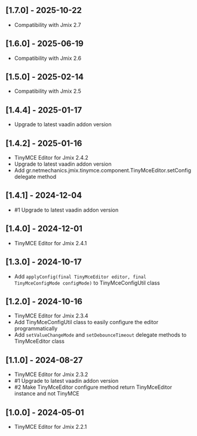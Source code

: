 
## [1.7.0] - 2025-10-22

- Compatibility with Jmix 2.7

## [1.6.0] - 2025-06-19

- Compatibility with Jmix 2.6

## [1.5.0] - 2025-02-14

- Compatibility with Jmix 2.5

## [1.4.4] - 2025-01-17

- Upgrade to latest vaadin addon version

## [1.4.2] - 2025-01-16

- TinyMCE Editor for Jmix 2.4.2
- Upgrade to latest vaadin addon version
- Add gr.netmechanics.jmix.tinymce.component.TinyMceEditor.setConfig delegate method

## [1.4.1] - 2024-12-04

- #1 Upgrade to latest vaadin addon version

## [1.4.0] - 2024-12-01

- TinyMCE Editor for Jmix 2.4.1

## [1.3.0] - 2024-10-17

- Add `applyConfig(final TinyMceEditor editor, final TinyMceConfigMode configMode)` to TinyMceConfigUtil class

## [1.2.0] - 2024-10-16

- TinyMCE Editor for Jmix 2.3.4
- Add TinyMceConfigUtil class to easily configure the editor programmatically
- Add `setValueChangeMode` and `setDebounceTimeout` delegate methods to TinyMceEditor class 

## [1.1.0] - 2024-08-27

- TinyMCE Editor for Jmix 2.3.2
- #1 Upgrade to latest vaadin addon version
- #2 Make TinyMceEditor configure method return TinyMceEditor instance and not TinyMCE

## [1.0.0] - 2024-05-01

- TinyMCE Editor for Jmix 2.2.1